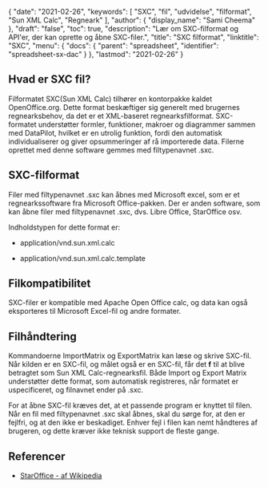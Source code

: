 {
  "date": "2021-02-26",
  "keywords": [
"SXC",
"fil",
"udvidelse",
"filformat",
"Sun XML Calc",
"Regneark"
],
  "author": {
    "display_name": "Sami Cheema"
},
  "draft": "false",
  "toc": true,
  "description": "Lær om SXC-filformat og API'er, der kan oprette og åbne SXC-filer.",
  "title": "SXC filformat",
  "linktitle": "SXC",
  "menu": {
    "docs": {
      "parent": "spreadsheet",
      "identifier": "spreadsheet-sx-dac"
}
},
  "lastmod": "2021-02-26"
}

## Hvad er SXC fil? ##

Filformatet SXC(Sun XML Calc) tilhører en kontorpakke kaldet OpenOffice.org. Dette format beskæftiger sig generelt med brugernes regnearksbehov, da det er et XML-baseret regnearksfilformat. SXC-formatet understøtter formler, funktioner, makroer og diagrammer sammen med DataPilot, hvilket er en utrolig funktion, fordi den automatisk individualiserer og giver opsummeringer af rå importerede data. Filerne oprettet med denne software gemmes med filtypenavnet .sxc.


## SXC-filformat ##

Filer med filtypenavnet .sxc kan åbnes med Microsoft excel, som er et regnearkssoftware fra Microsoft Office-pakken. Der er anden software, som kan åbne filer med filtypenavnet .sxc, dvs. Libre Office, StarOffice osv.

Indholdstypen for dette format er:

* application/vnd.sun.xml.calc

* application/vnd.sun.xml.calc.template


## Filkompatibilitet ##

SXC-filer er kompatible med Apache Open Office calc, og data kan også eksporteres til Microsoft Excel-fil og andre formater.

## Filhåndtering ##

Kommandoerne ImportMatrix og ExportMatrix kan læse og skrive SXC-fil. Når kilden er en SXC-fil, og målet også er en SXC-fil, får det **f** til at blive betragtet som Sun XML Calc-regnearksfil. Både Import og Export Matrix understøtter dette format, som automatisk registreres, når formatet er uspecificeret, og filnavnet ender på .sxc.

For at åbne SXC-fil kræves det, at et passende program er knyttet til filen. Når en fil med filtypenavnet .sxc skal åbnes, skal du sørge for, at den er fejlfri, og at den ikke er beskadiget. Enhver fejl i filen kan nemt håndteres af brugeren, og dette kræver ikke teknisk support de fleste gange.


## Referencer ##

* [StarOffice - af Wikipedia](https://en.wikipedia.org/wiki/StarOffice)


